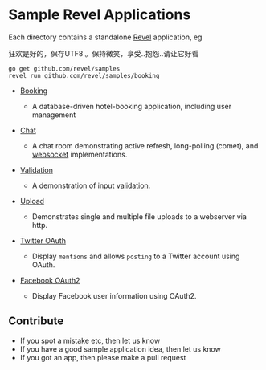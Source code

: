 # Sample Revel Applications

Each directory contains a standalone [Revel](http://revel.github.io/manual)  application, eg

狂欢是好的，保存UTF8 。保持微笑，享受..抱怨..请让它好看 


```
go get github.com/revel/samples
revel run github.com/revel/samples/booking
```

* [Booking](booking.html) 
  - A database-driven hotel-booking application, including user management
  
* [Chat](chat.html) 
  - A chat room demonstrating active refresh, long-polling (comet), and [websocket](http://revel.github.io/manual/websockets.html) implementations.
  
* [Validation](validation.html) 
  - A demonstration of input [validation](http://revel.github.io/manual/validation.html).
  
* [Upload](upload.html) 
  - Demonstrates single and multiple file uploads to a webserver via http.
  
* [Twitter OAuth](twitter-oauth.html) 
  - Display `mentions` and allows `posting` to a Twitter account using OAuth.
  
* [Facebook OAuth2](facebook-oauth2.html) 
  - Display Facebook user information using OAuth2.
  
  



## Contribute
- If you spot a mistake etc, then let us know
- If you have a good sample application idea, then let us know
- If you got an app, then please make a pull request 




